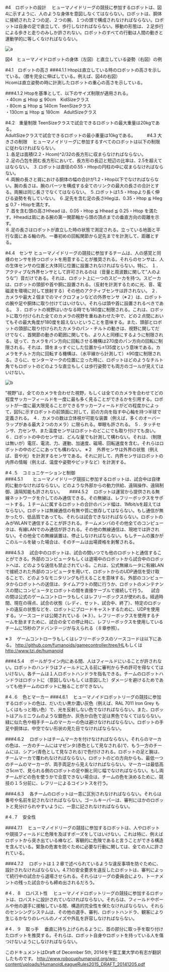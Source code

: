 #4　ロボットの設計
　ヒューマノイドリーグの競技に参加するロボットは、図4に示すように、人のような身体を意図しなくてはならない。ロボットは、胴体に接続された２つの足、２つの腕、１つの頭で構成されなければならない。ロボットは自身の足で直立して、歩行しなければならない。移動の形態は、２足歩行による歩きと走りのみしか許されない。ロボットのすべての行動は人間の動きと運動学的に等しくなければならない。  

![a](https://cloud.githubusercontent.com/assets/7608312/4429322/022710de-45e4-11e4-9658-fb20a4e94593.png)

図4　ヒューマノイドロボットの身体（左図）と直立している姿勢（右図）の例

#4.1　ロボットの高さ
###4.1.1
Htopは直立している時のロボットの高さを示している。（膝を完全に伸ばしている。例えば、図4の右図）  
Hcomは直立姿勢の時に計測したロボットの重心の高さを示している。  

###4.1.2
Htopを基準として、以下のサイズ制限が適用される。  
・40cm ≦ Htop ≦ 90cm　KidSizeクラス  
・80cm ≦ Htop ≦ 140cm  TeenSizeクラス  
・130cm ≦ Htop ≦ 180cm　AdultSizeクラス  

#4.2　重量制限
TeenSizeクラスで試合できるロボットの最大重量は20kgである。  
AdultSizeクラスで試合できるロボットの最小重量は10kgである。
　　
#4.3 大きさの制限
　ヒューマノイドリーグに参加するすべてのロボットは以下の制限に従わなければならない。  
１.各足は面積(2.2・Hcom)^2/32の長方形に収まらなければならない。  
２.足の凸包を囲む長方形において、長方形の長辺と短辺の比率は、2.5を超えてはならない。
３.ロボットは直径の0.55・Htopの円柱の中に収まらなければならない。  
４.両腕の長さと肩における胴体の幅の合計が1.2・Htop以下でなければならない。腕の長さは、腕のパーツを構成する全てのリンクの最大の長さの合計とする。両腕は同じ長さでなくてはならない。
５.ロボットは1.5・Htopより長く伸びる姿勢を有していない。
６.足先を含む足の長さHlegは、0.35・Htop ≦ Hleg ≦ 0.7・Htopを満たす。  
７.首を含む頭の高さHhead は、0.05・Htop ≦ Hhead ≦ 0.25・Htop を満たす。Hheadは肩にある腕の第一関節軸から頭の頂点までの垂直方向の距離を示す。  
８.足の長さはロボットが直立した時の状態で測定される。立っている地面と平行な面にある軸の内、一番初めの回転関節から足先までを計測して、距離とする。

#4.4　センサ
ヒューマノイドリーグの競技に参加するチームは、人の感覚と同様のセンサを持つロボットを用意することが推奨される。それらのセンサは、人の生体センサの位置と大体同じ位置に設置されなければならない。特に、
１．アクティブな外界センサとして許可されるのは（音量と周波数に関して”人のような”）音だけである。それは、ロボット上に一つのスピーカを持つ。スピーカは、ロボットの頭部や首や胴に設置される。（反射を計測するために光、音、電磁波を環境に対して放射する）その他のアクティブセンサは許されない。
２．カメラや最大２個までのマイクロフォンなどの外界センサ（※２）は、ロボットの腕や足や胴体に取り付けてはいけない。それらは頭や首に設置されるべきである。
３．ロボットの視野はいかなる時でも180度に制限される。これは、ロボットに取り付けられた全てのカメラの視野を重ねあわせた中で、どの２点間においてもその最大角度が180度を超えないということを意味する。また、頭部とロボットの頭部に取り付けられたカメラのパン・チルトの動きは、視野に関してだけでなく、首関節の動きの範囲に関しても、より人と同様にするように制限される。従って、カメラをパン方向に回転させる機構は270度のパン方向の回転に制限される。それは、頭をまっすぐにした位置から±135度という意味である。カメラをチルト方向に回転する機構は、（水平線から計測して）±90度に制限される。さらに、センターマークの位置に立った時に、ロボットはどのようなチルト角でもロボットのどのような直立もしくは歩行姿勢でも両方のゴールが見えてはいけない。

![b](https://cloud.githubusercontent.com/assets/7608312/4429341/b36ae7d0-45e4-11e4-9175-d47667c263de.png)

”視野”は，全てのカメラを合わせた視野，もしくは全てのカメラを合わせてどの程度サッカーフィールドを一度に最も多く見ることができるかを引用する。ロボットが一度に最大限見ることができるサッカーフィールドがどの程度かによって，図5に示すロボットの前頭面に対して，前の方向を指す中心軸を持つ半球で定義される。
４．カメラの数は立体視が可能な装置（例えば，多くのオーバーラップがある最大２つのカメラ）に限られる。単眼も許される。
５．タッチセンサ、力センサ、また温度センサはロボットのどこにでも取り付けても良い。
６．ロボットの中のセンサは、どんな量でも計測して構わない。それは、（制限は無いが）電圧、電流、力、運動、加速度、磁場、回転速度を含む。それらはロボットの中のどこにあっても構わない。
※２　外界センサは外界の状態（例えば、音や光）を計測するセンサである。それに対して、内界センサはロボットの内界の情報（例えば、温度や姿勢やピッチなど）を計測する。

#４.５　コミュニケーションと制御  
###4.5.1　
　ヒューマノイドリーグ競技に参加するロボットは、試合中は自律的に動かなければならない。どのような外部からの動力供給、遠隔操作、遠隔制御、遠隔知能も許されない。
　
###4.5.2
　ロボットは運営から提供される無線ネットワークを介してのみ通信できる。その無線は、レフリーボックスをサポートする。１チームに属するロボットの合計のバンド幅は、1Mbit/sを超えてはならない。ロボットは無線通信の有無や質に依存してはならない。もし通信が無かったり、低品質であっても、それらは試合できなければならない。ロボットのみがWLANで通信することが許される。チームメンバのその他全てのコンピュータは、有線LANでのみ通信が許される。その他の無線通信は、現地では許されない。その他全ての無線装置は、停止しなければならない。もしチームの誰かがこのルールを破った場合は、そのチームは出場資格を剥奪される。

###4.5.3
　試合中のロボットは、試合の間いつでも他のロボットと通信することができる。外部のコンピュータもしくは退場中のロボットから試合中のロボットへは、どのような送信も禁止されている。これは、公式無線ルータに有線LANで接続された外部のコンピュータを用いて、ロボットからのUDP通信を受け取ることで、どのようなモニタリングも行えることを意味する。外部のコンピュータからロボットへの送信は、タイムアウトの間に行うか、ロボットのメンテナンスの間にコンピュータとロボットの間を直接ケーブルで接続して行う。
　試合の間は公式のゲームコントローラもしくはレフリーボックスが使われる。経過時間、現在の得点、試合の状態（レディ、セット、試合中、終了）、特定のロボットの違反の状態などを、ロボットにブロードキャストするために、UDPを使用する。ソースコードは公開されている（※３）。レフリーボックスを使用するチームを励ますために、試合の全ての停止時に、レフリーボックスを使用しているチームに15秒のアドバンテージが与えられる（８章参照）。

※３　ゲームコントローラもしくはレフリーボックスのソースコードは以下にある。
<http://github.com/fumanoids/gamecontroller/tree/HL>もしくは<http://www.tzi.de/humanoid>

###4.5.4
　ボールがライン内にある間、人はフィールドにいることが許されない。ロボットのハンドラはフィールドに入る前に審判から予め許可を得なくてはいけない。各チームは１人ロボットハンドラを指名できる。チームのロボットハンドラはロボットに（意図しないもしくは意図した）ダメージを避けるためであっても他チームのロボットに触ることができない。


#４.６　色とマーカー
###4.6.1
　ヒューマノイドロボットリーグの競技に参加するロボットの色は、だいたい黒か濃い灰色（例えば、RAL 7011 Iron Grey もしくはもっと暗い色）で、光を反射しない色でなければならない。また、ロボットはアルミニウムのような銀色か、灰色か白色で足は黒色でなくてはならない。緑に似た色や相手チームのマーカーの色は避けなければならない。ロボットの手足や胴体は、中空でない形状の見た目でなければならない。

###4.6.2
　ロボットはチームマーカを付けなければならない。それらのマーカの色は、一方のチームにはマゼンタ(赤色として見なされる)で、もう一方のチームには、シアン(青色として見なされる)で色付けされる。ロボットの足と腕は、チームマーカで覆われなければならない。ロボットのどの方向からも、最低一つのチームのマーカーが、両手両足から見えなければならない。マーカーは最低高さ5cmで、見られる側のロボットの足や腕と同じ幅でなければならない。もし両チームがどの色を使うかで合意できない場合は、チームの色を決めるために、競技の１５分前に、レフリーによるコイントスを行う。

###4.6.3
　各チームのロボットは一意に区別されなければならない。それらは番号や名前を記されなければならない。ゴールキーパーは、審判にほかのロボットと見分けられやすいように、一意に記されなければならない。

#４.７　安全性

###4.7.1
　ヒューマノイドリーグの競技に参加するロボットは、人やロボットや競技フィールドに危険を及ぼすポーズをしてはいけない。これは特に、例えばロボットから突き出ている棒など、客観的に危険であると言うことができる構造を含んでいる。緊急の危害を防ぐために必要な行動に関しては、全ての人に許されている。

###4.7.2
　ロボットは１２章で述べられているような違反事項を防ぐために、設計されなければならない。4.7.1の安全要求を違反したロボットは、審判によって続行中の試合から退場させられる。それらはリーグの委員会により、トーナメントの残った試合からも締め出されるだろう。

#４．８　ロバスト性
　ヒューマノイドロボットリーグの競技に参加するロボットは、ロバストに設計されていなければならない。それらは、フィールドやボールや他の選手に接触している間、構造的完全性を保たなければならない。それらのセンシングシステムは、その他の選手、審判、ロボットハンドラ、観客により生じるかなりのレベルのノイズや外乱を許容しなければならない。

#４．９　取っ手
　垂直に持ち上げられるように、首の部分に取っ手を取り付けたロボットを推奨する。それらは、ロボット自身やロボットを持っている人を傷つけないようにしなければならない。

このドキュメントはDraft of December 5th, 2014を千葉工業大学の有志が翻訳したものです。
http://www.robocuphumanoid.org/wp-content/uploads/HumanoidLeagueRules2015_DRAFT_20141205.pdf
